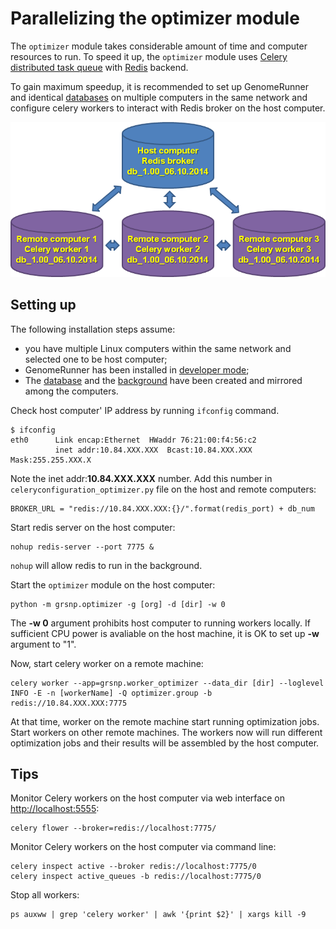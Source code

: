 

Parallelizing the optimizer module
========================================================
The `optimizer` module takes considerable amount of time and computer resources to run. To speed it up, the `optimizer` module uses [Celery distributed task queue](http://www.celeryproject.org/) with [Redis](http://redis.io/) backend.

To gain maximum speedup, it is recommended to set up GenomeRunner and identical [databases](../dbcreator/dbcreator_ucsc.md) on multiple computers in the same network and configure celery workers to interact with Redis broker on the host computer.

![Parallelization overview](../figures/CeleryRedis.png "Parallelization overview")

Setting up
-----------
The following installation steps assume:
* you have multiple Linux computers within the same network and selected one to be host computer;
* GenomeRunner has been installed in [developer mode](../installation/installation.md);
* The [database](../dbcreator/dbcreator_ucsc.md) and the [background](../dbcreator/dbcreatorBackground.md) have been created and mirrored among the computers.

Check host computer' IP address by running `ifconfig` command.
```
$ ifconfig
eth0      Link encap:Ethernet  HWaddr 76:21:00:f4:56:c2  
          inet addr:10.84.XXX.XXX  Bcast:10.84.XXX.XXX  Mask:255.255.XXX.X
```
Note the inet addr:**10.84.XXX.XXX** number. Add this number in `celeryconfiguration_optimizer.py` file on the host and remote computers:
```
BROKER_URL = "redis://10.84.XXX.XXX:{}/".format(redis_port) + db_num
```

Start redis server on the host computer:
```
nohup redis-server --port 7775 &
```
`nohup` will allow redis to run in the background.

Start the `optimizer` module on the host computer:
```
python -m grsnp.optimizer -g [org] -d [dir] -w 0
```
The **-w 0** argument prohibits host computer to running workers locally. If sufficient CPU power is avaliable on the host machine, it is OK to set up **-w** argument to "1".

Now, start celery worker on a remote machine:
```
celery worker --app=grsnp.worker_optimizer --data_dir [dir] --loglevel INFO -E -n [workerName] -Q optimizer.group -b redis://10.84.XXX.XXX:7775
```
At that time, worker on the remote machine start running optimization jobs. Start workers on other remote machines. The workers now will run different optimization jobs and their results will be assembled by the host computer.

Tips
-----
Monitor Celery workers on the host computer via web interface on [http://localhost:5555](http://localhost:5555):
```
celery flower --broker=redis://localhost:7775/
```

Monitor Celery workers on the host computer via command line:
```
celery inspect active --broker redis://localhost:7775/0
celery inspect active_queues -b redis://localhost:7775/0
```

Stop all workers:
```
ps auxww | grep 'celery worker' | awk '{print $2}' | xargs kill -9
```
